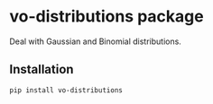 # vo-distributions package

Deal with Gaussian and Binomial distributions.

## Installation

`pip install vo-distributions`
